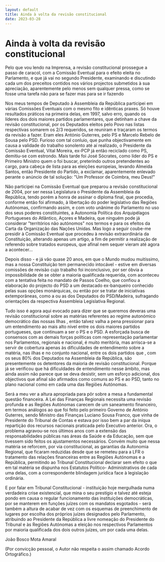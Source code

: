 ```yaml
---
layout: default
title: Ainda à volta da revisão constitucional
date: 2023-03-28
---
```

# Ainda à volta da revisão constitucional

Pelo que vou lendo na Imprensa, a revisão constitucional prossegue a passo de caracol, com a Comissão Eventual para o efeito eleita no Parlamento, e que já vai no segundo Presidente, examinando e discutindo cada um dos preceitos contidos nos vários projectos submetidos à sua apreciação, aparentemente pelo menos sem qualquer pressa, como se fosse uma tarefa não para se fazer mas para se ir fazendo

Nos meus tempos de Deputado à Assembleia da República participei em várias Comissões Eventuais com o mesmo fito e idênticas praxes. Só houve resultados práticos na primeira delas, em 1997, salvo erro, quando  os líderes dos dois maiores partidos parlamentares, que detinham a chave da revisão constitucional, por os Deputados eleitos pelo Povo nas listas respectivas somarem os 2/3 requeridos, se reuniram e traçaram os termos da revisão a fazer. Eram eles António Guterres, pelo PS e Marcelo Rebelo de Sousa pelo PSD. Furioso com tal conluio, que punha objectivamente em causa a validade do trabalho sonolento até aí realizado, o Presidente da Comissão Eventual, Vital Moreira, ex-PCP já então reciclado como PS, demitiu-se com estrondo. Mais tarde foi José Sócrates, como líder do PS e Primeiro Ministro quem o foi buscar, preterindo outros pretendentes ao cargo, para cabeça de lista para as eleições europeias, levando Almeida Santos, então Presidente do Partido,  a exclamar, aparentemente enlevado perante o anúncio de tal solução: "Um Professor de Coimbra, meu Deus!"

Não participei na Comissão Eventual que preparou a revisão constitucional de 2004, por ser nessa Legislatura o Presidente da Assembleia da República, tendo porém a honra de  assinar o diploma final, que procedia, conforme então foi afirmado, à libertação do poder legislativo das Regiões Autónomas, confirmando assim, e com voto unânime do Parlamento no uso dos seus poderes constituintes, a Autonomia Política dos Arquipélagos Portugueses do Atlântico, Açores e Madeira, que ninguém pode já considerar "territórios não autónomos" nos termos e para os efeitos da Carta da Organização das Nações Unidas. Mas logo a seguir coube-me presidir à Comissão Eventual que procedeu à revisão extraordinária da Constituição, alterando apenas um artigo, a fim de permitir a realização de referendo sobre tratados europeus, que afinal nem sequer vieram até agora a acontecer...

Depois disso - e já vão quase 20 anos, em que o Mundo mudou muitíssimo, mas a nossa Constituição tem permanecido intocável - estive em diversas comissões de revisão cujo trabalho foi inconclusivo, por ser óbvia a impossibilidade de se obter a maioria qualificada requerida, com aconteceu com a tentativa feita no mandato de Passos Coelho, que confiou a elaboração do projecto do PSD a um destacado ex-banqueiro conhecido pelas suas opções monárquicas, ou então por se tratar de iniciativas extemporâneas, como a ou as dos Deputados do PSD/Madeira, sufragando orientações da respectiva Assembleia Legislativa Regional.  

Tudo isso é agora aqui evocado para dizer que se queremos deveras uma revisão constitucional sobre as matérias referentes ao regime autonómico democrático das nossas Ilhas , então talvez valha a pena pressionar para um entendimento ao mais alto nível entre os dois maiores partidos portugueses, que continuam a ser o PS e o PSD. A esforçada busca de consensos com as demais forças políticas com representação parlamentar nos Parlamentos, regionais e nacional, é muito meritória, mas arrisca-se a servir de cobertura apenas às dificuldades de entendimento sobre a matéria, nas ilhas e no conjunto nacional, entre os dois partidos que , com os seus 80% dos Deputados na Assembleia da República, são presentemente os detentores da maioria de revisão constitucional. Porque já se verificou que há dificuldades de entendimento nesse âmbito, mas ainda assim não parece que se deva desistir, sem um esforço adicional, dos objectivos que afinal são afirmados como comuns ao PS e ao PSD, tanto no plano nacional como em cada uma das Regiões Autónomas.

Será a meu ver a altura apropriada para pôr sobre a mesa a fundamental questão financeira. A Lei das  Finanças Regionais necessita uma revisão profunda e as Regiões Autónomas carecem de um saneamento financeiro, em termos análogos ao que foi feito pelo primeiro Governo de António Guterres, sendo Ministro das Finanças Luciano Sousa Franco, que vinha de Presidente do Tribunal de Contas e estava por isso bem a par da iníqua repartição dos recursos nacionais praticada pelo Executivo anterior.  Ora, o problema agravou-se nos últimos anos com a extensão das responsabilidades públicas nas áreas da Saúde e da Educação, sem que tivessem sido feitos os ajustamentos necessários. Convém muito que nessa matéria se reforcem, por via constitucional, as garantias da Autonomia Regional, que ficaram reduzidas desde que  se remeteu para a LFR o tratamento das relações financeiras entre as Regiões Autónomas e a República, permitindo ao Tribunal Constitucional declarar sem efeito o que em tal matéria se dispunha nos Estatutos Político- Administrativos de cada uma delas, com a correspondente blindagem jurídica face à legislação ordinária. 

E por falar em Tribunal Constitucional - instituição hoje mergulhada numa verdadeira crise existencial, que mina o seu prestígio e talvez até esteja pondo em causa o regular funcionamento das instituições democráticas, por se manterem em funções juízes com os mandatos esgotados - será também a altura de acabar de vez com os esquemas de preenchimento de lugares por escolha dos próprios juízes designados pelo Parlamento, atribuindo ao Presidente da República a livre nomeação do Presidente do Tribunal e às Regiões Autónomas a eleição nos respectivos Parlamentos por maioria qualificada dos dois outros juízes, um por cada uma delas.


João Bosco Mota Amaral

(Por convicção pessoal, o Autor não respeita o assim chamado Acordo Ortográfico.)